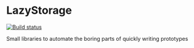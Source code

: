 # LazyStorage
[![Build status](https://ci.appveyor.com/api/projects/status/81th3fi8ciymrc19?svg=true)](https://ci.appveyor.com/project/TheEadie/lazystorage)

Small libraries to automate the boring parts of quickly writing prototypes

